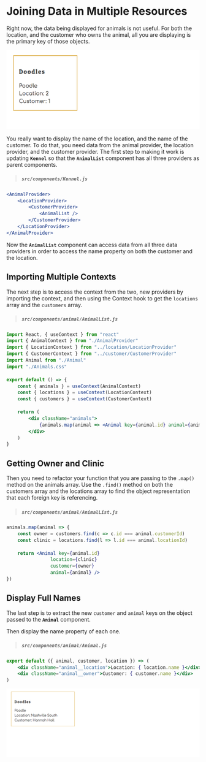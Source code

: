 # Joining Data in Multiple Resources

Right now, the data being displayed for animals is not useful. For both the location, and the customer who owns the animal, all you are displaying is the primary key of those objects.

![](./images/animals-before-join.png)

You really want to display the name of the location, and the name of the customer. To do that, you need data from the animal provider, the location provider, and the customer provider. The first step to making it work is updating **`Kennel`** so that the **`AnimalList`** component has all three providers as parent components.

> ##### `src/components/Kennel.js`

```jsx
<AnimalProvider>
    <LocationProvider>
        <CustomerProvider>
            <AnimalList />
        </CustomerProvider>
    </LocationProvider>
</AnimalProvider>
```

Now the **`AnimalList`** component can access data from all three data providers in order to access the name property on both the customer and the location.

## Importing Multiple Contexts

The next step is to access the context from the two, new providers by importing the context, and then using the Context hook to get the `locations` array and the `customers` array.

> ##### `src/components/animal/AnimalList.js`

```jsx
import React, { useContext } from "react"
import { AnimalContext } from "./AnimalProvider"
import { LocationContext } from "../location/LocationProvider"
import { CustomerContext } from "../customer/CustomerProvider"
import Animal from "./Animal"
import "./Animals.css"

export default () => {
    const { animals } = useContext(AnimalContext)
    const { locations } = useContext(LocationContext)
    const { customers } = useContext(CustomerContext)

    return (
        <div className="animals">
            {animals.map(animal => <Animal key={animal.id} animal={animal} />)}
        </div>
    )
}
```

## Getting Owner and Clinic

Then you need to refactor your function that you are passing to the `.map()` method on the animals array. Use the `.find()` method on both the customers array and the locations array to find the object representation that each foreign key is referencing.

> ##### `src/components/animal/AnimalList.js`

```jsx
animals.map(animal => {
    const owner = customers.find(c => c.id === animal.customerId)
    const clinic = locations.find(l => l.id === animal.locationId)

    return <Animal key={animal.id}
                location={clinic}
                customer={owner}
                animal={animal} />
})
```

## Display Full Names

The last step is to extract the new `customer` and `animal` keys on the object passed to the **`Animal`** component.

Then display the name property of each one.

> ##### `src/components/animal/Animal.js`

```jsx
export default ({ animal, customer, location }) => (
    <div className="animal__location">Location: { location.name }</div>
    <div className="animal__owner">Customer: { customer.name }</div>
)
```

![animal card showing name of customer and location](./images/animals-after-join.png)